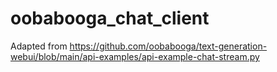 # oobabooga_chat_client

Adapted from https://github.com/oobabooga/text-generation-webui/blob/main/api-examples/api-example-chat-stream.py
